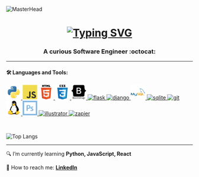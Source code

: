 <!-- ![MasterHead](https://media.licdn.com/dms/image/D4E16AQGdGymiPmOfCA/profile-displaybackgroundimage-shrink_350_1400/0/1672259002520?e=1681948800&v=beta&t=NphIbjqacIiV2ha7zMmjzUyD-fG8BjQF1W_I1NNupjA) -->

![MasterHead](https://media.licdn.com/dms/image/D4E16AQGdGymiPmOfCA/profile-displaybackgroundimage-shrink_350_1400/0/1672259002520?e=1687996800&v=beta&t=gT5j9CEEbEY6QFXVyF6fRvwK7ORMWHtj4Zafjr3KsPY)

<!-- <h1 align="center">[![Typing SVG](https://readme-typing-svg.demolab.com?font=Fira+Code&size=25&pause=1000&color=14C3FF&width=435&lines=Hi%2C+I'm+Anna)](https://git.io/typing-svg)</h1> -->

<h1 align="center"><a href="https://git.io/typing-svg"><img src="https://readme-typing-svg.demolab.com?font=Fira+Code&size=30&pause=1000&color=14C3FF&center=true&width=435&lines=Hi%2C+I'm+Anna" alt="Typing SVG" /></a> </h1>

<!-- <h1 align="center"> <a href="https://git.io/typing-svg"><img src="https://readme-typing-svg.demolab.com?font=Source+Code+Pro&weight=600&size=34&pause=1000&color=3A499F&center=true&width=435&lines=Hi%2C+I'm+Anna+" alt="Typing SVG" /></a> </h1> -->

<h3 align="center" >  A curious Software Engineer :octocat:</h3>

<hr>

<h4 align="left"> 🛠️ Languages and Tools: </h4>

<p align="left">
  <a href="https://www.python.org" target="_blank" rel="noreferrer"> <img src="https://raw.githubusercontent.com/devicons/devicon/master/icons/python/python-original.svg" alt="python" width="40" height="40"/> </a>
    <a href="https://developer.mozilla.org/en-US/docs/Web/JavaScript" target="_blank" rel="noreferrer"> <img src="https://raw.githubusercontent.com/devicons/devicon/master/icons/javascript/javascript-original.svg" alt="javascript" width="40" height="40"/></a>
    <a href="https://www.w3.org/html/" target="_blank" rel="noreferrer"> <img src="https://raw.githubusercontent.com/devicons/devicon/master/icons/html5/html5-original-wordmark.svg" alt="html5" width="40" height="40"/> </a> 
    <a href="https://www.w3schools.com/css/" target="_blank" rel="noreferrer"> <img src="https://raw.githubusercontent.com/devicons/devicon/master/icons/css3/css3-original-wordmark.svg" alt="css3" width="40" height="40"/> </a> 
  <a href="https://getbootstrap.com" target="_blank" rel="noreferrer"> <img src="https://raw.githubusercontent.com/devicons/devicon/master/icons/bootstrap/bootstrap-plain-wordmark.svg" alt="bootstrap" width="40" height="40"/> </a> 
  <a href="https://flask.palletsprojects.com/" target="_blank" rel="noreferrer"> <img src="https://www.vectorlogo.zone/logos/pocoo_flask/pocoo_flask-icon.svg" alt="flask" width="40" height="40"/> </a> 
    <a href="https://www.djangoproject.com/" target="_blank" rel="noreferrer"> <img src="https://cdn.worldvectorlogo.com/logos/django.svg" alt="django" width="40" height="40"/> </a> 
      <a href="https://www.mysql.com/" target="_blank" rel="noreferrer"> <img src="https://raw.githubusercontent.com/devicons/devicon/master/icons/mysql/mysql-original-wordmark.svg" alt="mysql" width="40" height="40"/> </a> 
    <a href="https://www.sqlite.org/" target="_blank" rel="noreferrer"> <img src="https://www.vectorlogo.zone/logos/sqlite/sqlite-icon.svg" alt="sqlite" width="40" height="40"/> </a> 
  <a href="https://git-scm.com/" target="_blank" rel="noreferrer"> <img src="https://www.vectorlogo.zone/logos/git-scm/git-scm-icon.svg" alt="git" width="40" height="40"/> </a> 
  <a href="https://www.linux.org/" target="_blank" rel="noreferrer"> <img src="https://raw.githubusercontent.com/devicons/devicon/master/icons/linux/linux-original.svg" alt="linux" width="40" height="40"/> </a>
  <a href="https://www.photoshop.com/en" target="_blank" rel="noreferrer"> <img src="https://raw.githubusercontent.com/devicons/devicon/master/icons/photoshop/photoshop-line.svg" alt="photoshop" width="40" height="40"/> </a> 
  <a href="https://www.adobe.com/in/products/illustrator.html" target="_blank" rel="noreferrer"> <img src="https://www.vectorlogo.zone/logos/adobe_illustrator/adobe_illustrator-icon.svg" alt="illustrator" width="40" height="40"/> </a> 
  <a href="https://zapier.com" target="_blank" rel="noreferrer"> <img src="https://www.vectorlogo.zone/logos/zapier/zapier-icon.svg" alt="zapier" width="40" height="40"/> </a> </p>

<br>
<!-- <p align="left"><img align="center" src="https://github-readme-stats-eight-theta.vercel.app/api/top-langs?username=filosoho&show_icons=true&theme=jolly&locale=en&layout=compact" alt="filosoho"/></p> -->

<!-- ![Top Langs](https://github-readme-stats-sigma-five.vercel.app/api/top-langs/?username=filosoho&layout=compact&title_color=C52977&icon_color=C52977&bg_color=270542&text_color=ffffff) -->
<!-- 
![Top Langs](https://github-readme-stats-sigma-five.vercel.app/api/top-langs/?username=filosoho&title_color=C52977&icon_color=C52977&bg_color=270542&text_color=ffffff&custom_height=80) -->

![Top Langs](https://github-readme-stats-sigma-five.vercel.app/api/top-langs/?username=filosoho&theme=react&line_height=40&hide=css)

<hr>

🔍 I’m currently learning **Python, JavaScript, React** 

📍 How to reach me: <a href="https://www.linkedin.com/in/filosoho/">**LinkedIn**</a>


  







